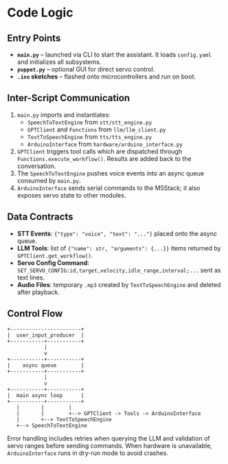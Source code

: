 # Code Logic

## Entry Points

- **`main.py`** – launched via CLI to start the assistant. It loads `config.yaml` and initializes all subsystems.
- **`puppet.py`** – optional GUI for direct servo control.
- **`.ino` sketches** – flashed onto microcontrollers and run on boot.

## Inter-Script Communication

1. `main.py` imports and instantiates:
   - `SpeechToTextEngine` from `stt/stt_engine.py`
   - `GPTClient` and `Functions` from `llm/llm_client.py`
   - `TextToSpeechEngine` from `tts/tts_engine.py`
   - `ArduinoInterface` from `hardware/arduino_interface.py`
2. `GPTClient` triggers tool calls which are dispatched through `Functions.execute_workflow()`. Results are added back to the conversation.
3. The `SpeechToTextEngine` pushes voice events into an async queue consumed by `main.py`.
4. `ArduinoInterface` sends serial commands to the M5Stack; it also exposes servo state to other modules.

## Data Contracts

- **STT Events**: `{"type": "voice", "text": "..."}` placed onto the async queue.
- **LLM Tools**: list of `{"name": str, "arguments": {...}}` items returned by `GPTClient.get_workflow()`.
- **Servo Config Command**: `SET_SERVO_CONFIG:id,target,velocity,idle_range,interval;...` sent as text lines.
- **Audio Files**: temporary `.mp3` created by `TextToSpeechEngine` and deleted after playback.

## Control Flow

```
+-----------------------+
|  user_input_producer  |
+-----------+-----------+
            |
            v
+-----------+-----------+
|    async queue        |
+-----------+-----------+
            |
            v
+-----------+-----------+
|  main async loop      |
+-----------+-----------+
   |       |        |
   |       |        +--> GPTClient -> Tools -> ArduinoInterface
   |       +--> TextToSpeechEngine
   +--> SpeechToTextEngine
```

Error handling includes retries when querying the LLM and validation of servo ranges before sending commands. When hardware is unavailable, `ArduinoInterface` runs in dry-run mode to avoid crashes.
